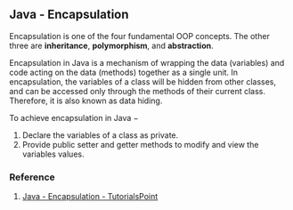 ## Java - Encapsulation
Encapsulation is one of the four fundamental OOP concepts. The other three are **inheritance**, **polymorphism**, and **abstraction**.  

Encapsulation in Java is a mechanism of wrapping the data (variables) and code acting on the data (methods) together as a single unit. In encapsulation, the variables of a class will be hidden from other classes, and can be accessed only through the methods of their current class. Therefore, it is also known as data hiding.

To achieve encapsulation in Java −  
1. Declare the variables of a class as private.  
2. Provide public setter and getter methods to modify and view the variables values.





### Reference
1. [Java - Encapsulation - TutorialsPoint](https://www.tutorialspoint.com/java/java_encapsulation.htm)  
